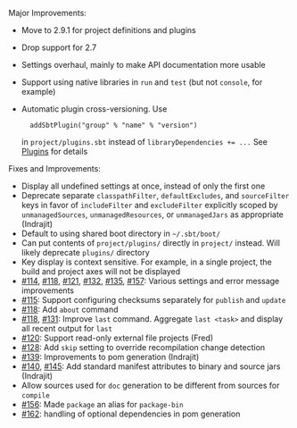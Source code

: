 Major Improvements:

* Move to 2.9.1 for project definitions and plugins
* Drop support for 2.7
* Settings overhaul, mainly to make API documentation more usable
* Support using native libraries in `run` and `test` (but not `console`, for example)
* Automatic plugin cross-versioning.  Use

	    addSbtPlugin("group" % "name" % "version")

    in `project/plugins.sbt` instead of `libraryDependencies += ...`   See [Plugins](https://github.com/harrah/xsbt/wiki/Plugins) for details


Fixes and Improvements:

 * Display all undefined settings at once, instead of only the first one
 * Deprecate separate `classpathFilter`, `defaultExcludes`, and `sourceFilter` keys in favor of `includeFilter` and `excludeFilter` explicitly scoped by `unmanagedSources`, `unmanagedResources`, or `unmanagedJars` as appropriate (Indrajit)
 * Default to using shared boot directory in `~/.sbt/boot/`
 * Can put contents of `project/plugins/` directly in `project/` instead.  Will likely deprecate `plugins/` directory
 * Key display is context sensitive.  For example, in a single project, the build and project axes will not be displayed
 * [#114](https://github.com/harrah/xsbt/issues/114), [#118](https://github.com/harrah/xsbt/issues/118), [#121](https://github.com/harrah/xsbt/issues/121), [#132](https://github.com/harrah/xsbt/issues/132), [#135](https://github.com/harrah/xsbt/issues/135), [#157](https://github.com/harrah/xsbt/issues/157): Various settings and error message improvements
 * [#115](https://github.com/harrah/xsbt/issues/115): Support configuring checksums separately for `publish` and `update`
 * [#118](https://github.com/harrah/xsbt/issues/118): Add `about` command
 * [#118](https://github.com/harrah/xsbt/issues/118), [#131](https://github.com/harrah/xsbt/issues/131): Improve `last` command.  Aggregate `last <task>` and display all recent output for `last`
 * [#120](https://github.com/harrah/xsbt/issues/120): Support read-only external file projects (Fred)
 * [#128](https://github.com/harrah/xsbt/issues/128): Add `skip` setting to override recompilation change detection
 * [#139](https://github.com/harrah/xsbt/issues/139): Improvements to pom generation (Indrajit)
 * [#140](https://github.com/harrah/xsbt/issues/140), [#145](https://github.com/harrah/xsbt/issues/145): Add standard manifest attributes to binary and source jars (Indrajit)
 * Allow sources used for `doc` generation to be different from sources for `compile`
 * [#156](https://github.com/harrah/xsbt/issues/156): Made `package` an alias for `package-bin`
 * [#162](https://github.com/harrah/xsbt/issues/162): handling of optional dependencies in pom generation

